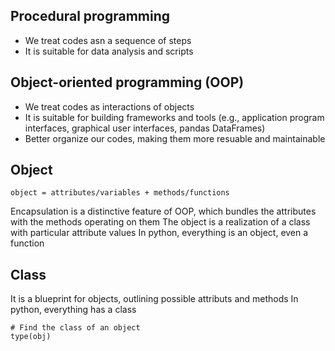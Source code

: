 ## Procedural programming
- We treat codes asn a sequence of steps
- It is suitable for data analysis and scripts

## Object-oriented programming (OOP)
- We treat codes as interactions of objects
- It is suitable for building frameworks and tools (e.g., application program interfaces, graphical user interfaces, pandas DataFrames)
- Better organize our codes, making them more resuable and maintainable

## Object
```
object = attributes/variables + methods/functions
```
Encapsulation is a distinctive feature of OOP, which bundles the attributes with the methods operating on them
The object is a realization of a class with particular attribute values
In python, everything is an object, even a function

## Class
It is a blueprint for objects, outlining possible attributs and methods
In python, everything has a class
```
# Find the class of an object
type(obj)
```

